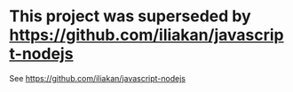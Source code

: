 
# This project was superseded by https://github.com/iliakan/javascript-nodejs

See https://github.com/iliakan/javascript-nodejs
